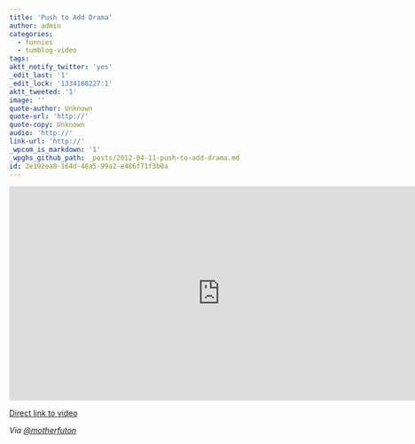```yaml
---
title: 'Push to Add Drama'
author: admin
categories:
  - funnies
  - tumblog-video
tags: 
aktt_notify_twitter: 'yes'
_edit_last: '1'
_edit_lock: '1334168227:1'
aktt_tweeted: '1'
image: ''
quote-author: Unknown
quote-url: 'http://'
quote-copy: Unknown
audio: 'http://'
link-url: 'http://'
_wpcom_is_markdown: '1'
_wpghs_github_path: _posts/2012-04-11-push-to-add-drama.md
id: 2e192ea8-164d-48a5-99a2-e486f71f3b0a
---
```

<p><iframe width="759" height="386" src="http://www.youtube.com/embed/316AzLYfAzw" frameborder="0" allowfullscreen></iframe></p>
<p><a href="http://www.youtube.com/watch?v=316AzLYfAzw">Direct link to video</a></p>
<p><em>Via <a href="https://twitter.com/motherfuton/status/190140786896146434">@motherfuton</a></em></p>
